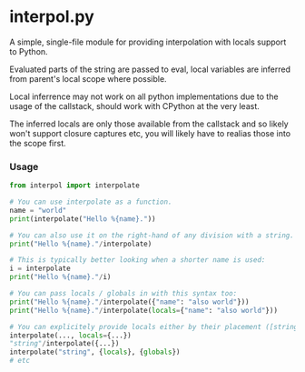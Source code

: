 # interpol.py
A simple, single-file module for providing interpolation with locals support to Python.

Evaluated parts of the string are passed to eval, local variables are inferred from parent's local scope where possible.

Local inferrence may not work on all python implementations due to the usage of the callstack, should work with CPython at the very least.

The inferred locals are only those available from the callstack and so likely won't support closure captures etc, you will likely have to realias those into the scope first.

### Usage
```python
from interpol import interpolate

# You can use interpolate as a function.
name = "world"
print(interpolate("Hello %{name}."))

# You can also use it on the right-hand of any division with a string.
print("Hello %{name}."/interpolate)

# This is typically better looking when a shorter name is used:
i = interpolate
print("Hello %{name}."/i)

# You can pass locals / globals in with this syntax too:
print("Hello %{name}."/interpolate({"name": "also world"}))
print("Hello %{name}."/interpolate(locals={"name": "also world"}))

# You can explicitely provide locals either by their placement ([string, ]locals, globals) or as keyword arguments:
interpolate(..., locals={...})
"string"/interpolate({...})
interpolate("string", {locals}, {globals})
# etc
```
